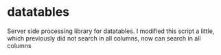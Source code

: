 # datatables
Server side processing library for datatables. I modified this script a little, which previously did not search in all columns, now can search in all columns
